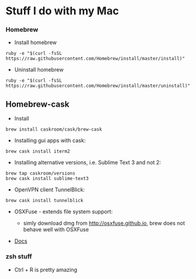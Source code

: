 # Stuff I do with my Mac
### Homebrew
* Install homebrew
```
ruby -e "$(curl -fsSL https://raw.githubusercontent.com/Homebrew/install/master/install)"
```
* Uninstall homebrew
```
ruby -e "$(curl -fsSL https://raw.githubusercontent.com/Homebrew/install/master/uninstall)"
```

## Homebrew-cask
* Install
```
brew install caskroom/cask/brew-cask
```
* Installing gui apps with cask:
```
brew cask install iterm2
```
* Installing alternative versions, i.e. Sublime Text 3 and not 2:
```
brew tap caskroom/versions
brew cask install sublime-text3
```

* OpenVPN client TunnelBlick:
```
brew cask install tunnelblick
```

* OSXFuse - extends file system support:
  - simly download dmg from http://osxfuse.github.io, brew does not behave well with OSXFuse


* [Docs](https://github.com/caskroom/homebrew-cask/blob/master/USAGE.md)

### zsh stuff
* Ctrl + R is pretty amazing


